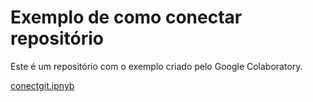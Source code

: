 # Exemplo de como conectar repositório

Este é um repositório com o exemplo criado pelo Google Colaboratory.

[conectgit.ipnyb](/conectgit.ipynb)

